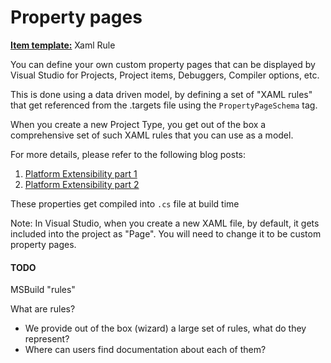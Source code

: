 Property pages
==============

**[Item template:](project_item_templates.md)** Xaml Rule

You can define your own custom property pages that can be displayed by
Visual Studio for Projects, Project items, Debuggers, Compiler options,
etc.

This is done using a data driven model, by defining a set of "XAML rules"
that get referenced from the .targets file using the `PropertyPageSchema`
tag.

When you create a new Project Type, you get out of the box a comprehensive
set of such XAML rules that you can use as a model.

For more details, please refer to the following blog posts:

1. [Platform Extensibility part 1](https://docs.microsoft.com/archive/blogs/vsproject/platform-extensibility-part-1)
2. [Platform Extensibility part 2](https://docs.microsoft.com/archive/blogs/vsproject/platform-extensibility-part-2)

These properties get compiled into `.cs` file at build time 

Note: In Visual Studio, when you create a new XAML file, by default, it
gets included into the project as "Page". You will need to change it to
be custom property pages.

#### TODO

MSBuild "rules"

What are rules?

- We provide out of the box (wizard) a large set of rules,
  what do they represent?
- Where can users find documentation about each of them?
